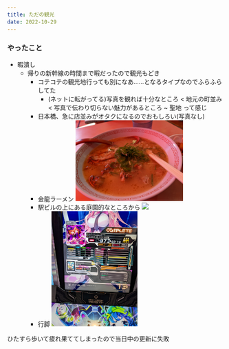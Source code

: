 ```yaml
---
title: ただの観光
date: 2022-10-29
---
```


### やったこと
+ 暇潰し
  + 帰りの新幹線の時間まで暇だったので観光もどき
    + コテコテの観光地行っても別になあ……となるタイプなのでふらふらしてた
      + (ネットに転がってる)写真を観れば十分なところ < 地元の町並み < 写真で伝わり切らない魅力があるところ ~ 聖地 って感じ
    + 日本橋、急に店並みがオタクになるのでおもしろい(写真なし)
    + 金龍ラーメン
      <img width="250" src="/public/images/2022/10/29/ramen.jpg">
    + 駅ビルの上にある庭園的なところから
      <img width="200" src="/public/images/2022/10/29/niwa.jpg">
    + 行脚 
      <img width="200" src="/public/images/2022/10/29/b.jpg">

ひたすら歩いて疲れ果ててしまったので当日中の更新に失敗
